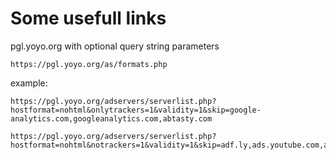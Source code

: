 # Some usefull links

pgl.yoyo.org with optional query string parameters

`https://pgl.yoyo.org/as/formats.php`

example:
```
https://pgl.yoyo.org/adservers/serverlist.php?hostformat=nohtml&onlytrackers=1&validity=1&skip=google-analytics.com,googleanalytics.com,abtasty.com
```
```
https://pgl.yoyo.org/adservers/serverlist.php?hostformat=nohtml&notrackers=1&validity=1&skip=adf.ly,ads.youtube.com,awempire.com,criteo.com,criteo.net,googlesyndication.com,googletagmanager.com,tealium.com,tealiumiq.com
```
